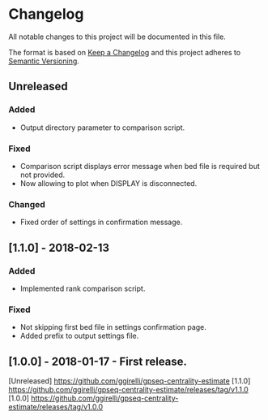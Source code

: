 # Changelog
All notable changes to this project will be documented in this file.

The format is based on [Keep a Changelog](http://keepachangelog.com/en/1.0.0/)
and this project adheres to [Semantic Versioning](http://semver.org/spec/v2.0.0.html).



## Unreleased
### Added
- Output directory parameter to comparison script.

### Fixed
- Comparison script displays error message when bed file is required but not provided.
- Now allowing to plot when DISPLAY is disconnected.

### Changed
- Fixed order of settings in confirmation message.


## [1.1.0] - 2018-02-13
### Added
- Implemented rank comparison script.

### Fixed
- Not skipping first bed file in settings confirmation page.
- Added prefix to output settings file.



## [1.0.0] - 2018-01-17 - First release.



[Unreleased] https://github.com/ggirelli/gpseq-centrality-estimate
[1.1.0] https://github.com/ggirelli/gpseq-centrality-estimate/releases/tag/v1.1.0
[1.0.0] https://github.com/ggirelli/gpseq-centrality-estimate/releases/tag/v1.0.0